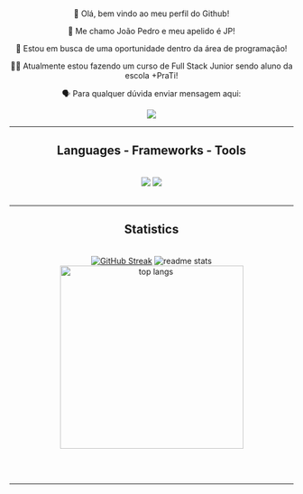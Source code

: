 <br/>

<div align="center">
 
  👋 Olá, bem vindo ao meu perfil do Github!
 
  🧔 Me chamo João Pedro e meu apelido é JP! 
 
 📶 Estou em busca de uma oportunidade dentro da área de programação!

 🧑‍🎓 Atualmente estou fazendo um curso de Full Stack Junior sendo aluno da escola +PraTi!

🗣️ Para qualquer dúvida enviar mensagem aqui:
 </div>
 <div align="center">
    <a href="https://www.linkedin.com/in/joao-pedro-ledur-favero/" target="_blank">
    <img src="https://img.shields.io/badge/LinkedIn-0077B5?style=for-the-badge&logo=linkedin&logoColor=white" target="_blank" />
  </a>
 </div>

  <hr/>
 
<h2 align="center">Languages - Frameworks - Tools</h2>
<br/>
<div align="center">
  <img src="https://skillicons.dev/icons?i=html,css" />
  <img src="https://skillicons.dev/icons?i=javascript,git" /><br>
</div>

<br/>
<hr/>

<h2 align="center">Statistics</h2>
<br>
<div align=center>
  <a href="https://git.io/streak-stats"><img src="https://github-readme-streak-stats.herokuapp.com?user=JPLedur&theme=dracula&border_radius=10&card_height=195&card_width=400" alt="GitHub Streak" /></a>
  <img src="https://github-readme-stats.vercel.app/api?username=JPLedur&show_icons=true&theme=dracula&rank_icon=default&border_radius=10&card_height=10" alt="readme stats" />
  <br/>
  <img width=325 align="center" src="https://github-readme-stats.vercel.app/api/top-langs/?username=JPLedur&langs_count=8&layout=compact&theme=dracula&border_radius=10&size_weight=0.5&count_weight=0.5" alt="top langs" />
</div>

<br/><br/>

<hr/>





